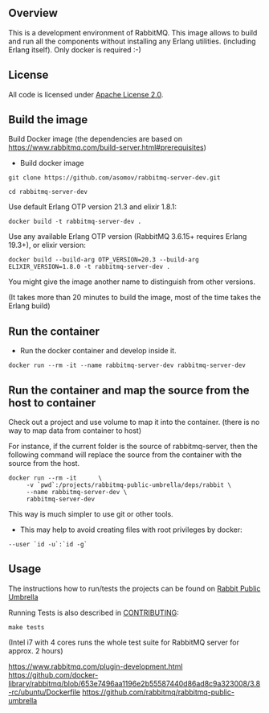 ## Overview

This is a development environment of RabbitMQ.
This image allows to build and run all the components without installing any Erlang utilities.
(including Erlang itself). Only docker is required :-)

## License

All code is licensed under [Apache License 2.0](http://www.apache.org/licenses/LICENSE-2.0.txt).

## Build the image

Build Docker image (the dependencies are based on https://www.rabbitmq.com/build-server.html#prerequisites)

* Build docker image

```git clone https://github.com/asomov/rabbitmq-server-dev.git```

```cd rabbitmq-server-dev```

Use default Erlang OTP version 21.3 and elixir 1.8.1:

```docker build -t rabbitmq-server-dev .```

Use any available Erlang OTP version (RabbitMQ 3.6.15+ requires Erlang 19.3+), or elixir version:

```docker build --build-arg OTP_VERSION=20.3 --build-arg ELIXIR_VERSION=1.8.0 -t rabbitmq-server-dev .```

You might give the image another name to distinguish from other versions.

(It takes more than 20 minutes to build the image, most of the time takes the Erlang build)


## Run the container

* Run the docker container and develop inside it. 

```docker run --rm -it --name rabbitmq-server-dev rabbitmq-server-dev```


## Run the container and map the source from the host to container

Check out a project and use volume to map it into the container.
(there is no way to map data from container to host)

For instance, if the current folder is the source of rabbitmq-server, then the
following command will replace the source from the container with the source from the host. 

```
docker run --rm -it      \
     -v `pwd`:/projects/rabbitmq-public-umbrella/deps/rabbit \
     --name rabbitmq-server-dev \
     rabbitmq-server-dev
```
This way is much simpler to use git or other tools.

* This may help to avoid creating files with root privileges by docker:

```--user `id -u`:`id -g` ```


## Usage

The instructions how to run/tests the projects can be found on [Rabbit Public Umbrella](https://github.com/rabbitmq/rabbitmq-public-umbrella)

Running Tests is also described in [CONTRIBUTING](https://github.com/rabbitmq/rabbitmq-server/blob/master/CONTRIBUTING.md#running-tests):

```make tests```

(Intel i7 with 4 cores runs the whole test suite for RabbitMQ server for approx. 2 hours)






https://www.rabbitmq.com/plugin-development.html
https://github.com/docker-library/rabbitmq/blob/653e7496aa1196e2b55587440d86ad8c9a323008/3.8-rc/ubuntu/Dockerfile
https://github.com/rabbitmq/rabbitmq-public-umbrella
